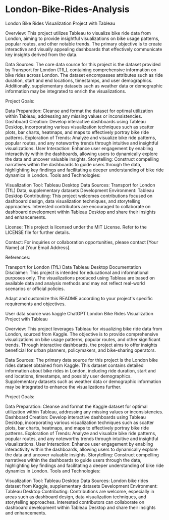 # London-Bike-Rides-Analysis

London Bike Rides Visualization Project with Tableau

Overview:
This project utilizes Tableau to visualize bike ride data from London, aiming to provide insightful visualizations on bike usage patterns, popular routes, and other notable trends. The primary objective is to create interactive and visually appealing dashboards that effectively communicate key insights derived from the data.

Data Sources:
The core data source for this project is the dataset provided by Transport for London (TfL), containing comprehensive information on bike rides across London. The dataset encompasses attributes such as ride duration, start and end locations, timestamps, and user demographics. Additionally, supplementary datasets such as weather data or demographic information may be integrated to enrich the visualizations.

Project Goals:

Data Preparation: Cleanse and format the dataset for optimal utilization within Tableau, addressing any missing values or inconsistencies.
Dashboard Creation: Develop interactive dashboards using Tableau Desktop, incorporating various visualization techniques such as scatter plots, bar charts, heatmaps, and maps to effectively portray bike ride patterns.
Exploration of Trends: Analyze and visualize bike ride patterns, popular routes, and any noteworthy trends through intuitive and insightful visualizations.
User Interaction: Enhance user engagement by enabling interactivity within the dashboards, allowing users to dynamically explore the data and uncover valuable insights.
Storytelling: Construct compelling narratives within the dashboards to guide users through the data, highlighting key findings and facilitating a deeper understanding of bike ride dynamics in London.
Tools and Technologies:

Visualization Tool: Tableau Desktop
Data Sources: Transport for London (TfL) Data, supplementary datasets
Development Environment: Tableau Desktop
Contributing:
This project welcomes contributions focused on dashboard design, data visualization techniques, and storytelling approaches. Interested contributors are encouraged to collaborate on dashboard development within Tableau Desktop and share their insights and enhancements.

License:
This project is licensed under the MIT License. Refer to the LICENSE file for further details.

Contact:
For inquiries or collaboration opportunities, please contact [Your Name] at [Your Email Address].

References:

Transport for London (TfL) Data
Tableau Desktop Documentation
Disclaimer:
This project is intended for educational and informational purposes only. The visualizations produced using Tableau are based on available data and analysis methods and may not reflect real-world scenarios or official policies.

Adapt and customize this README according to your project's specific requirements and objectives.

User
data source was kaggle
ChatGPT
London Bike Rides Visualization Project with Tableau

Overview:
This project leverages Tableau for visualizing bike ride data from London, sourced from Kaggle. The objective is to provide comprehensive visualizations on bike usage patterns, popular routes, and other significant trends. Through interactive dashboards, the project aims to offer insights beneficial for urban planners, policymakers, and bike-sharing operators.

Data Sources:
The primary data source for this project is the London bike rides dataset obtained from Kaggle. This dataset contains detailed information about bike rides in London, including ride duration, start and end locations, timestamps, and possibly user demographics. Supplementary datasets such as weather data or demographic information may be integrated to enhance the visualizations further.

Project Goals:

Data Preparation: Cleanse and format the Kaggle dataset for optimal utilization within Tableau, addressing any missing values or inconsistencies.
Dashboard Creation: Develop interactive dashboards using Tableau Desktop, incorporating various visualization techniques such as scatter plots, bar charts, heatmaps, and maps to effectively portray bike ride patterns.
Exploration of Trends: Analyze and visualize bike ride patterns, popular routes, and any noteworthy trends through intuitive and insightful visualizations.
User Interaction: Enhance user engagement by enabling interactivity within the dashboards, allowing users to dynamically explore the data and uncover valuable insights.
Storytelling: Construct compelling narratives within the dashboards to guide users through the data, highlighting key findings and facilitating a deeper understanding of bike ride dynamics in London.
Tools and Technologies:

Visualization Tool: Tableau Desktop
Data Sources: London bike rides dataset from Kaggle, supplementary datasets
Development Environment: Tableau Desktop
Contributing:
Contributions are welcome, especially in areas such as dashboard design, data visualization techniques, and storytelling approaches. Interested contributors can collaborate on dashboard development within Tableau Desktop and share their insights and enhancements.